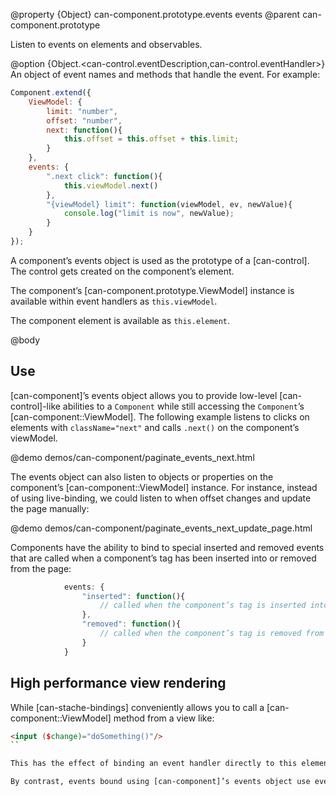 @property {Object} can-component.prototype.events events
@parent can-component.prototype

Listen to events on elements and observables.

@option {Object.<can-control.eventDescription,can-control.eventHandler>} An object of event names and methods
that handle the event. For example:

```js
Component.extend({
	ViewModel: {
		limit: "number",
		offset: "number",
		next: function(){
			this.offset = this.offset + this.limit;
		}
	},
	events: {
		".next click": function(){
			this.viewModel.next()
		},
		"{viewModel} limit": function(viewModel, ev, newValue){
			console.log("limit is now", newValue);
		}
	}
});
```

A component’s events object is used as the prototype of a [can-control]. The control gets created on the component’s
element.

The component’s [can-component.prototype.ViewModel] instance is available within event handlers as `this.viewModel`.

The component element is available as `this.element`.


@body

## Use

[can-component]’s events object allows you to provide low-level [can-control]-like abilities to a `Component`
while still accessing the `Component`’s [can-component::ViewModel].  The following
example listens to clicks on elements with `className="next"` and calls `.next()` on the component’s viewModel.

@demo demos/can-component/paginate_events_next.html

The events object can also listen to objects or properties on the component’s [can-component::ViewModel] instance. For instance, instead
of using live-binding, we could listen to when offset changes and update the page manually:

@demo demos/can-component/paginate_events_next_update_page.html

Components have the ability to bind to special inserted and removed events that are called when a component’s tag has been inserted into or removed from the page:

```js
			events: {
				"inserted": function(){
					// called when the component’s tag is inserted into the DOM
				},
				"removed": function(){
					// called when the component’s tag is removed from the DOM
				}
			}
```

## High performance view rendering

While [can-stache-bindings] conveniently allows you to call a [can-component::ViewModel] method from a view like:

```html
<input ($change)="doSomething()"/>
``

This has the effect of binding an event handler directly to this element. Every element that has a `on:click` or similar attribute has an event handler bound to it. For a large grid or list, this could have a performance penalty.

By contrast, events bound using [can-component]’s events object use event delegation, which is useful for high performance view rendering. In a large grid or list, event delegation only binds a single event handler rather than one per row.
